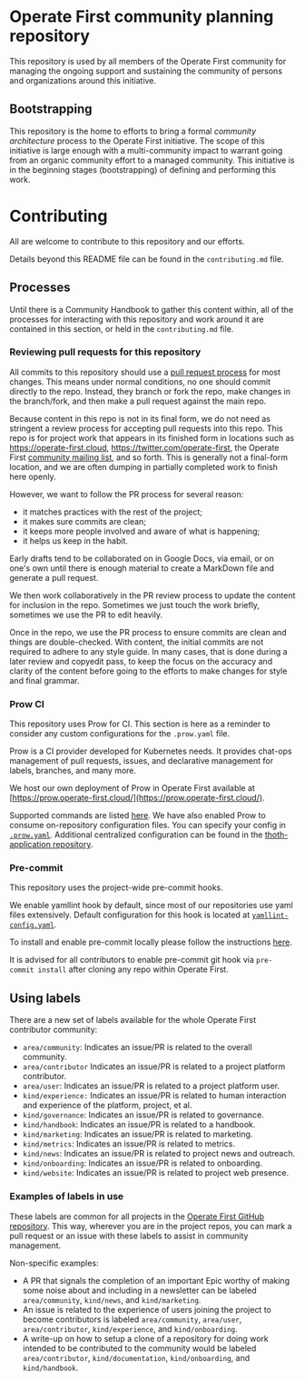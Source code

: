 # Operate First community planning repository

This repository is used by all members of the Operate First community for managing the ongoing support and sustaining the community of persons and organizations around this initiative.

## Bootstrapping

This repository is the home to efforts to bring a formal _community architecture_ process to the Operate First initiative.
The scope of this initiative is large enough with a multi-community impact to warrant going from an organic community effort to a managed community.
This initiative is in the beginning stages (bootstrapping) of defining and performing this work.

# Contributing

All are welcome to contribute to this repository and our efforts.

Details beyond this README file can be found in the `contributing.md` file.

## Processes

Until there is a Community Handbook to gather this content within, all of the processes for interacting with this repository and work around it are contained in this section, or held in the `contributing.md` file.

### Reviewing pull requests for this repository

All commits to this repository should use a [pull request process](https://github.com/operate-first/blueprint/blob/main/docs/adr/0016-pr-review.md#process) for most changes.
This means under normal conditions, no one should commit directly to the repo.
Instead, they branch or fork the repo, make changes in the branch/fork, and then make a pull request against the main repo.

Because content in this repo is not in its final form, we do not need as stringent a review process for accepting pull requests into this repo. This repo is for project work that appears in its finished form in locations such as https://operate-first.cloud, https://twitter.com/operate-first, the Operate First [community mailing list](https://listman.redhat.com/mailman/listinfo/operate-first), and so forth.
This is generally not a final-form location, and we are often dumping in partially completed work to finish here openly.

However, we want to follow the PR process for several reason:
* it matches practices with the rest of the project;
* it makes sure commits are clean;
* it keeps more people involved and aware of what is happening;
* it helps us keep in the habit.

Early drafts tend to be collaborated on in Google Docs, via email, or on one's own until there is enough material to create a MarkDown file and generate a pull request.

We then work collaboratively in the PR review process to update the content for inclusion in the repo.
Sometimes we just touch the work briefly, sometimes we use the PR to edit heavily.

Once in the repo, we use the PR process to ensure commits are clean and things are double-checked.
With content, the initial commits are not required to adhere to any style guide.
In many cases, that is done during a later review and copyedit pass, to keep the focus on the accuracy and clarity of the content before going to the efforts to make changes for style and final grammar.

### Prow CI
This repository uses Prow for CI.
This section is here as a reminder to consider any custom configurations for the `.prow.yaml` file.

Prow is a CI provider developed for Kubernetes needs.
It provides chat-ops management of pull requests, issues, and declarative management for labels, branches, and many more.

We host our own deployment of Prow in Operate First available at [https://prow.operate-first.cloud/](https://prow.operate-first.cloud/).

Supported commands are listed [here](https://prow.operate-first.cloud/command-help).
We have also enabled Prow to consume on-repository configuration files.
You can specify your config in [`.prow.yaml`](.prow.yaml).
Additional centralized configuration can be found in the [thoth-application repository](https://github.com/thoth-station/thoth-application/tree/master/prow/overlays/cnv-prod).

### Pre-commit
This repository uses the project-wide pre-commit hooks.

We enable yamllint hook by default, since most of our repositories use yaml files extensively.
Default configuration for this hook is located at [`yamllint-config.yaml`](yamllint-config.yaml).

To install and enable pre-commit locally please follow the instructions [here](https://pre-commit.com/#quick-start).

It is advised for all contributors to enable pre-commit git hook via `pre-commit install` after cloning any repo within Operate First.

## Using labels

There are a new set of labels available for the whole Operate First contributor community:

* `area/community`: Indicates an issue/PR is related to the overall community.
* `area/contributor` Indicates an issue/PR is related to a project platform contributor.
* `area/user`: Indicates an issue/PR is related to a project platform user.
* `kind/experience:` Indicates an issue/PR is related to human interaction and experience of the platform, project, et al.
* `kind/governance`: Indicates an issue/PR is related to governance.
* `kind/handbook`: Indicates an issue/PR is related to a handbook.
* `kind/marketing`: Indicates an issue/PR is related to marketing.
* `kind/metrics`: Indicates an issue/PR is related to metrics.
* `kind/news`: Indicates an issue/PR is related to project news and outreach.
* `kind/onboarding`: Indicates an issue/PR is related to onboarding.
* `kind/website`: Indicates an issue/PR is related to project web presence.

### Examples of labels in use

These labels are common for all projects in the [Operate First GitHub repository](https://github.com/operate-first).
This way, wherever you are in the project repos, you can mark a pull request or an issue with these labels to assist in community management.

Non-specific examples:

* A PR that signals the completion of an important Epic worthy of making some noise about and including in a newsletter can be labeled `area/community`, `kind/news`, and `kind/marketing`.
* An issue is related to the experience of users joining the project to become contributors is labeled `area/community`, `area/user`, `area/contributor`, `kind/experience`, and `kind/onboarding`.
* A write-up on how to setup a clone of a repository for doing work intended to be contributed to the community would be labeled `area/contributor`, `kind/documentation`, `kind/onboarding`, and `kind/handbook`.

